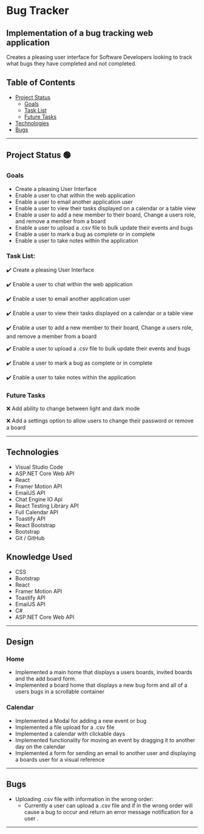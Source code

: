 # Bug Tracker
## Implementation of a bug tracking web application

Creates a pleasing user interface for Software Developers looking to track what bugs they have completed and not completed.

## Table of Contents
- [Project Status](#project-status)
   - [Goals](#goals)
   - [Task List](#task-list)
   - [Future Tasks](#future-tasks)
- [Technologies](#technologies)
- [Bugs](#bugs)

---
## Project Status :green_circle:
### Goals
- Create a pleasing User Interface
- Enable a user to chat within the web application
- Enable a user to email another application user
- Enable a user to view their tasks displayed on a calendar or a table view
- Enable a user to add a new member to their board, Change a users role, and remove a member from a board
- Enable a user to upload a .csv file to bulk update their events and bugs
- Enable a user to mark a bug as complete or in complete
- Enable a user to take notes within the application

### Task List: 
:heavy_check_mark: Create a pleasing User Interface 

:heavy_check_mark: Enable a user to chat within the web application

:heavy_check_mark: Enable a user to email another application user

:heavy_check_mark: Enable a user to view their tasks displayed on a calendar or a table view

:heavy_check_mark: Enable a user to add a new member to their board, Change a users role, and remove a member from a board

:heavy_check_mark: Enable a user to upload a .csv file to bulk update their events and bugs

:heavy_check_mark: Enable a user to mark a bug as complete or in complete

:heavy_check_mark: Enable a user to take notes within the application

<!--- 
Emojis for the Task List:
DONE =      :heavy_check_mark:
NOT DONE =  :x:
WIP =       :recycle:
BUGGED =    :warning:
 --->

### Future Tasks  
:x: Add ability to change between light and dark mode 

:x: Add a settings option to allow users to change their password or remove a board

---
## Technologies
- Visual Studio Code
- ASP.NET Core Web API
- React
- Framer Motion API
- EmailJS API
- Chat Engine IO Api
- React Testing Library API
- Full Calendar API
- Toastify API
- React Bootstrap
- Bootstrap
- Git / GitHub

## Knowledge Used
- CSS
- Bootstrap
- React
- Framer Motion API
- Toastify API
- EmailJS API
- C#
- ASP.NET Core Web API

---
## Design
### Home
- Implemented a main home that displays a users boards, invited boards and the add board form.
- Implemented a board home that displays a new bug form and all of a users bugs in a scrollable container
### Calendar
- Implemented a Modal for adding a new event or bug
- Implemented a file upload for a .csv file
- Implemented a calendar with clickable days
- Implemented functionality for moving an event by dragging it to another day on the calendar
- Implemented a form for sending an email to another user and displaying a boards user for a visual reference

---
## Bugs
- Uploading .csv file with information in the wrong order:
   - Currently a user can upload a .csv file and if in the wrong order will cause a bug to occur and return an error message notification for a user .

---
